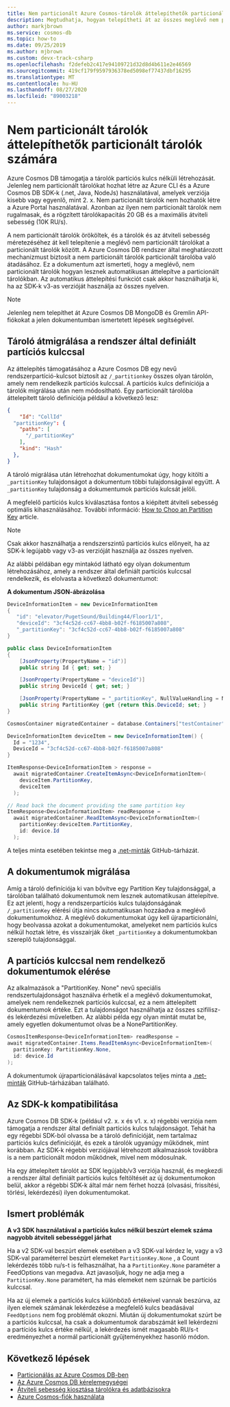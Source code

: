 ```yaml
---
title: Nem particionált Azure Cosmos-tárolók áttelepíthetők particionált tárolók számára
description: Megtudhatja, hogyan telepítheti át az összes meglévő nem particionált tárolót particionált tárolóba.
author: markjbrown
ms.service: cosmos-db
ms.topic: how-to
ms.date: 09/25/2019
ms.author: mjbrown
ms.custom: devx-track-csharp
ms.openlocfilehash: f2defeb2c417e94109721d32d8d4b611e2e46569
ms.sourcegitcommit: 419cf179f9597936378ed5098ef77437dbf16295
ms.translationtype: MT
ms.contentlocale: hu-HU
ms.lasthandoff: 08/27/2020
ms.locfileid: "89003218"
---
```

# <a name="migrate-non-partitioned-containers-to-partitioned-containers"></a>Nem particionált tárolók áttelepíthetők particionált tárolók számára

Azure Cosmos DB támogatja a tárolók partíciós kulcs nélküli létrehozását. Jelenleg nem particionált tárolókat hozhat létre az Azure CLI és a Azure Cosmos DB SDK-k (.net, Java, NodeJs) használatával, amelyek verziója kisebb vagy egyenlő, mint 2. x. Nem particionált tárolók nem hozhatók létre a Azure Portal használatával. Azonban az ilyen nem particionált tárolók nem rugalmasak, és a rögzített tárolókapacitás 20 GB és a maximális átviteli sebesség (10K RU/s).

A nem particionált tárolók örököltek, és a tárolók és az átviteli sebesség méretezéséhez át kell telepítenie a meglévő nem particionált tárolókat a particionált tárolók között. A Azure Cosmos DB rendszer által meghatározott mechanizmust biztosít a nem particionált tárolók particionált tárolóba való átadásához. Ez a dokumentum azt ismerteti, hogy a meglévő, nem particionált tárolók hogyan lesznek automatikusan áttelepítve a particionált tárolókban. Az automatikus áttelepítési funkciót csak akkor használhatja ki, ha az SDK-k v3-as verzióját használja az összes nyelven.

> [!NOTE]
> Jelenleg nem telepíthet át Azure Cosmos DB MongoDB és Gremlin API-fiókokat a jelen dokumentumban ismertetett lépések segítségével.

## <a name="migrate-container-using-the-system-defined-partition-key"></a>Tároló átmigrálása a rendszer által definiált partíciós kulccsal

Az áttelepítés támogatásához a Azure Cosmos DB egy nevű rendszerpartíció-kulcsot biztosít az `/_partitionkey` összes olyan tárolón, amely nem rendelkezik partíciós kulccsal. A partíciós kulcs definíciója a tárolók migrálása után nem módosítható. Egy particionált tárolóba áttelepített tároló definíciója például a következő lesz:

```json
{
    "Id": "CollId" 
  "partitionKey": {
    "paths": [
      "/_partitionKey"
    ],
    "kind": "Hash"
  },
}
```

A tároló migrálása után létrehozhat dokumentumokat úgy, hogy kitölti a `_partitionKey` tulajdonságot a dokumentum többi tulajdonságával együtt. A `_partitionKey` tulajdonság a dokumentumok partíciós kulcsát jelöli.

A megfelelő partíciós kulcs kiválasztása fontos a kiépített átviteli sebesség optimális kihasználásához. További információ: [How to Choo an Partition Key](partitioning-overview.md) article.

> [!NOTE]
> Csak akkor használhatja a rendszerszintű partíciós kulcs előnyeit, ha az SDK-k legújabb vagy v3-as verzióját használja az összes nyelven.

Az alábbi példában egy mintakód látható egy olyan dokumentum létrehozásához, amely a rendszer által definiált partíciós kulccsal rendelkezik, és elolvasta a következő dokumentumot:

**A dokumentum JSON-ábrázolása**

```csharp
DeviceInformationItem = new DeviceInformationItem
{
   "id": "elevator/PugetSound/Building44/Floor1/1",
   "deviceId": "3cf4c52d-cc67-4bb8-b02f-f6185007a808",
   "_partitionKey": "3cf4c52d-cc67-4bb8-b02f-f6185007a808"
} 

public class DeviceInformationItem
{
    [JsonProperty(PropertyName = "id")]
    public string Id { get; set; }

    [JsonProperty(PropertyName = "deviceId")]
    public string DeviceId { get; set; }

    [JsonProperty(PropertyName = "_partitionKey", NullValueHandling = NullValueHandling.Ignore)]
    public string PartitionKey {get {return this.DeviceId; set; }
}

CosmosContainer migratedContainer = database.Containers["testContainer"];

DeviceInformationItem deviceItem = new DeviceInformationItem() {
  Id = "1234",
  DeviceId = "3cf4c52d-cc67-4bb8-b02f-f6185007a808"
}

ItemResponse<DeviceInformationItem > response = 
  await migratedContainer.CreateItemAsync<DeviceInformationItem>(
    deviceItem.PartitionKey, 
    deviceItem
  );

// Read back the document providing the same partition key
ItemResponse<DeviceInformationItem> readResponse = 
  await migratedContainer.ReadItemAsync<DeviceInformationItem>( 
    partitionKey:deviceItem.PartitionKey, 
    id: device.Id
  );

```

A teljes minta esetében tekintse meg a [.net-minták][1] GitHub-tárházát.
                      
## <a name="migrate-the-documents"></a>A dokumentumok migrálása

Amíg a tároló definíciója ki van bővítve egy Partition Key tulajdonsággal, a tárolóban található dokumentumok nem lesznek automatikusan áttelepítve. Ez azt jelenti, hogy a rendszerpartíciós kulcs tulajdonságának `/_partitionKey` elérési útja nincs automatikusan hozzáadva a meglévő dokumentumokhoz. A meglévő dokumentumokat úgy kell újraparticionálni, hogy beolvassa azokat a dokumentumokat, amelyeket nem partíciós kulcs nélkül hoztak létre, és visszaírják őket `_partitionKey` a dokumentumokban szereplő tulajdonsággal.

## <a name="access-documents-that-dont-have-a-partition-key"></a>A partíciós kulccsal nem rendelkező dokumentumok elérése

Az alkalmazások a "PartitionKey. None" nevű speciális rendszertulajdonságot használva érhetik el a meglévő dokumentumokat, amelyek nem rendelkeznek partíciós kulccsal, ez a nem áttelepített dokumentumok értéke. Ezt a tulajdonságot használhatja az összes szifilisz-és lekérdezési műveletben. Az alábbi példa egy olyan mintát mutat be, amely egyetlen dokumentumot olvas be a NonePartitionKey. 

```csharp
CosmosItemResponse<DeviceInformationItem> readResponse = 
await migratedContainer.Items.ReadItemAsync<DeviceInformationItem>( 
  partitionKey: PartitionKey.None, 
  id: device.Id
); 

```

A dokumentumok újraparticionálásával kapcsolatos teljes minta a [.net-minták][1] GitHub-tárházában található. 

## <a name="compatibility-with-sdks"></a>Az SDK-k kompatibilitása

Azure Cosmos DB SDK-k (például v2. x. x és v1. x. x) régebbi verziója nem támogatja a rendszer által definiált partíciós kulcs tulajdonságot. Tehát ha egy régebbi SDK-ból olvassa be a tároló definícióját, nem tartalmaz partíciós kulcs definícióját, és ezek a tárolók ugyanúgy működnek, mint korábban. Az SDK-k régebbi verziójával létrehozott alkalmazások továbbra is a nem particionált módon működnek, mivel nem módosulnak. 

Ha egy áttelepített tárolót az SDK legújabb/v3 verziója használ, és megkezdi a rendszer által definiált partíciós kulcs feltöltését az új dokumentumokon belül, akkor a régebbi SDK-k által már nem férhet hozzá (olvasási, frissítési, törlési, lekérdezési) ilyen dokumentumokat.

## <a name="known-issues"></a>Ismert problémák

**A v3 SDK használatával a partíciós kulcs nélkül beszúrt elemek száma nagyobb átviteli sebességgel járhat**

Ha a v2 SDK-val beszúrt elemek esetében a v3 SDK-val kérdez le, vagy a v3 SDK-val paraméterrel beszúrt elemeket `PartitionKey.None` , a Count lekérdezés több ru/s-t is felhasználhat, ha a `PartitionKey.None` paraméter a FeedOptions van megadva. Azt javasoljuk, hogy ne adja meg a `PartitionKey.None` paramétert, ha más elemeket nem szúrnak be partíciós kulccsal.

Ha az új elemek a partíciós kulcs különböző értékeivel vannak beszúrva, az ilyen elemek számának lekérdezése a megfelelő kulcs beadásával `FeedOptions` nem fog problémát okozni. Miután új dokumentumokat szúrt be a partíciós kulccsal, ha csak a dokumentumok darabszámát kell lekérdezni a partíciós kulcs értéke nélkül, a lekérdezés ismét magasabb RU/s-t eredményezhet a normál particionált gyűjteményekhez hasonló módon.

## <a name="next-steps"></a>Következő lépések

* [Particionálás az Azure Cosmos DB-ben](partitioning-overview.md)
* [Az Azure Cosmos DB kérelemegységei](request-units.md)
* [Átviteli sebesség kiosztása tárolókra és adatbázisokra](set-throughput.md)
* [Azure Cosmos-fiók használata](account-overview.md)

[1]: https://github.com/Azure/azure-cosmos-dotnet-v3/tree/master/Microsoft.Azure.Cosmos.Samples/Usage/NonPartitionContainerMigration
